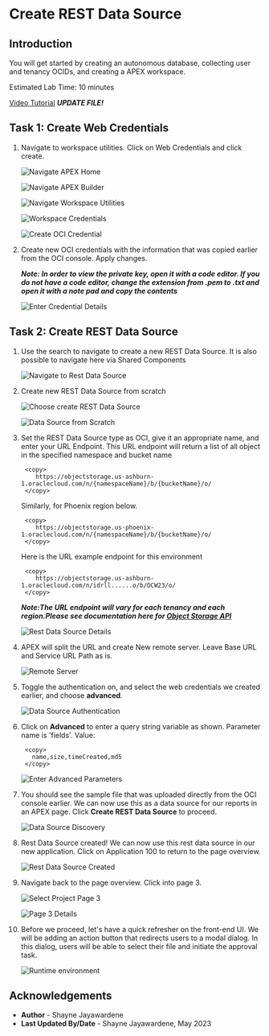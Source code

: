 # Create REST Data Source

## Introduction

You will get started by creating an autonomous database, collecting user and tenancy OCIDs, and creating a APEX workspace.

Estimated Lab Time: 10 minutes

[Video Tutorial](youtube:XRwbswu0jEk)  ***UPDATE FILE!***

## Task 1: Create Web Credentials

1. Navigate to workspace utilities. Click on Web Credentials and click create.

    ![Navigate APEX Home](images/Navigate-APEX-home.png)

    ![Navigate APEX Builder](images/Navigate-App-Builder.png)

    ![Navigate Workspace Utilities](images/workspace-utilities.png)

    ![Workspace Credentials](images/workspace-auth-credentails.png)

    ![Create OCI Credential](images/create-oci-credential.png)

2. Create new OCI credentials with the information that was copied earlier from the OCI console. Apply changes.

    ***Note: In order to view the private key, open it with a code editor. If you do not have a code editor, change the extension from .pem to .txt and open it with a note pad and copy the contents***

    ![Enter Credential Details](images/credential-details.png)

## Task 2: Create REST Data Source

1. Use the search to navigate to create a new REST Data Source. It is also possible to navigate here via Shared Components

    ![Navigate to Rest Data Source](images/nav-rest-data-source.png)

2. Create new REST Data Source from scratch

    ![Choose create REST Data Source](images/create-rest.png)

    ![Data Source from Scratch](images/from-scratch.png)

3. Set the REST Data Source type as OCI, give it an appropriate name, and enter your URL Endpoint. This URL endpoint will return a list of all object in the specified namespace and bucket name

    ```
     <copy>
        https://objectstorage.us-ashburn-1.oraclecloud.com/n/{namespaceName}/b/{bucketName}/o/
     </copy>
    ```

    Similarly, for Phoenix region below.

    ```
     <copy>
        https://objectstorage.us-phoenix-1.oraclecloud.com/n/{namespaceName}/b/{bucketName}/o/
     </copy>
    ```

    Here is the URL example endpoint for this environment

    ```
     <copy>
        https://objectstorage.us-ashburn-1.oraclecloud.com/n/idrll......o/b/OCW23/o/
     </copy>
    ```

    ***Note:The URL endpoint will vary for each tenancy and each region.Please see documentation here for [Object Storage API](https://docs.oracle.com/en-us/iaas/api/#/en/objectstorage/20160918/Object/ListObjects)***

    ![Rest Data Source Details](images/data-source-name.png)

4. APEX will split the URL and create New remote server. Leave Base URL and Service URL Path as is.

    ![Remote Server](images/remote-server.png)

5. Toggle the authentication on, and select the web credentials we created earlier, and choose **advanced**.

    ![Data Source Authentication](images/authentication.png)

6. Click on **Advanced** to enter a query string variable as shown. Parameter name is 'fields'.
    Value:

    ```
     <copy>
       name,size,timeCreated,md5
     </copy>
    ```

    ![Enter Advanced Parameters](images/advanced-parameters.png)

7. You should see the sample file that was uploaded directly from the OCI console earlier. We can now use this as a data source for our reports in an APEX page. Click **Create REST Data Source** to proceed.

    ![Data Source Discovery](images/data-source-discovery.png)

8. Rest Data Source created! We can now use this rest data source in our new application. Click on Application 100 to return to the page overview.

    ![Rest Data Source Created](images/source-created.png)

9. Navigate back to the page overview. Click into page 3.

    ![Select Project Page 3](images/select-project-page.png)

    ![Page 3 Details](images/page-3-overview.png)

10. Before we proceed, let's have a quick refresher on the front-end UI. We will be adding an action button that redirects users to a modal dialog. In this dialog, users will be able to select their file and initiate the approval task.

    ![Runtime environment](images/front-end-UI.png)

## Acknowledgements

- **Author** - Shayne Jayawardene
- **Last Updated By/Date** - Shayne Jayawardene, May 2023
